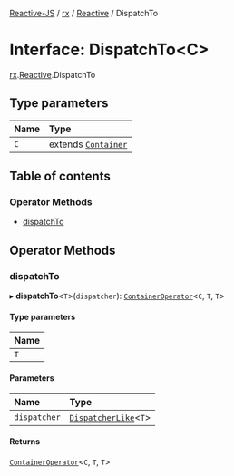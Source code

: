 [Reactive-JS](../README.md) / [rx](../modules/rx.md) / [Reactive](../modules/rx.Reactive.md) / DispatchTo

# Interface: DispatchTo<C\>

[rx](../modules/rx.md).[Reactive](../modules/rx.Reactive.md).DispatchTo

## Type parameters

| Name | Type |
| :------ | :------ |
| `C` | extends [`Container`](containers.Container-1.md) |

## Table of contents

### Operator Methods

- [dispatchTo](rx.Reactive.DispatchTo.md#dispatchto)

## Operator Methods

### dispatchTo

▸ **dispatchTo**<`T`\>(`dispatcher`): [`ContainerOperator`](../modules/containers.md#containeroperator)<`C`, `T`, `T`\>

#### Type parameters

| Name |
| :------ |
| `T` |

#### Parameters

| Name | Type |
| :------ | :------ |
| `dispatcher` | [`DispatcherLike`](util.DispatcherLike.md)<`T`\> |

#### Returns

[`ContainerOperator`](../modules/containers.md#containeroperator)<`C`, `T`, `T`\>
